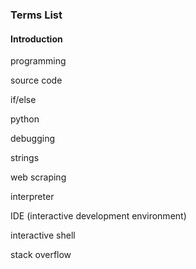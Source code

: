 ### Terms List

#### Introduction

programming

source code

if/else

python

debugging

strings

web scraping

interpreter

IDE (interactive development environment)

interactive shell

stack overflow

<!-- ### Chapter 1

expression

value

operator

evaluate

precedence

data type

integer (int)

floating-point number (float)

strings (str)

blank string

string concatenation

string replication

variable

assignment statement

assignment operator

initialize

overwrite

file editor

terminate/exit

comment out

call/pass

argument

### Chapter 2

flow control statements

boolean

comparison operator

boolean operators

truth table

condition

blocks

execution (program execution)

if/else/elif

while loop

infinite loop

built-in functions

standard library

condition

### Chapter 3

function

deduplicating

arguments

parameter

return value

none

keyword argument

scope (local/global)

local/global variable

exception

### Chapter 4

list

list value

comma delimited

index

slice

multiple assignment trick

method

modified in place

tuple

list reference

### Chapter 5

dictionary

key

value

key/value pair -->
